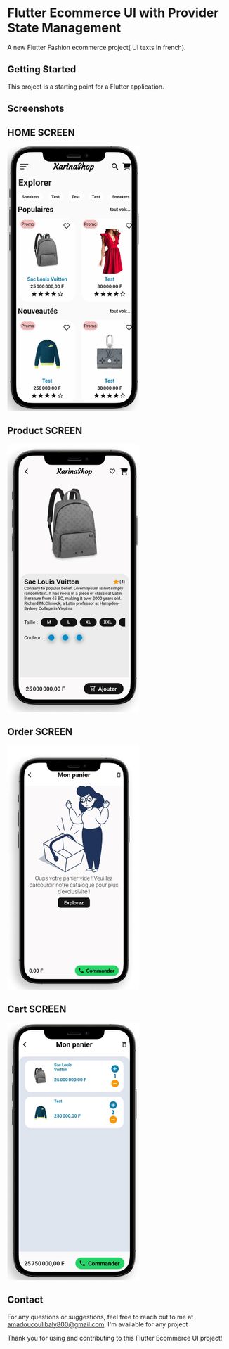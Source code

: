 # Flutter Ecommerce UI with Provider State Management

A new Flutter Fashion ecommerce project( UI texts in french).

## Getting Started

This project is a starting point for a Flutter application.

## Screenshots
## HOME SCREEN
<img src="screenshots/home1.jpg" width="300"> <br>
## Product SCREEN
<img src="screenshots/product_screen.jpg" width="300"> <br>
## Order SCREEN
<img src="screenshots/order_screen.jpg" width="300"> <br>
## Cart SCREEN
<img src="screenshots/cart_screen.jpg" width="300">


## Contact

For any questions or suggestions, feel free to reach out to me at [amadoucoulibaly800@gmail.com](mailto:amadoucoulibaly800@gmail.com).
I'm available for any project

Thank you for using and contributing to this Flutter Ecommerce UI project!
